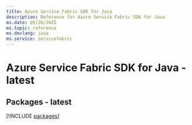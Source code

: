 ```yaml
---
title: Azure Service Fabric SDK for Java
description: Reference for Azure Service Fabric SDK for Java
ms.date: 05/26/2025
ms.topic: reference
ms.devlang: java
ms.service: servicefabric
---
```

# Azure Service Fabric SDK for Java - latest
## Packages - latest
[!INCLUDE [packages](service-fabric-index.md)]